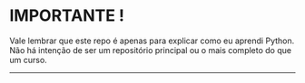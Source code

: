 # IMPORTANTE ! 
Vale lembrar que este repo é apenas para explicar como eu aprendi Python. Não há intenção de ser um repositório principal ou o mais completo do que um curso.
<hr>
